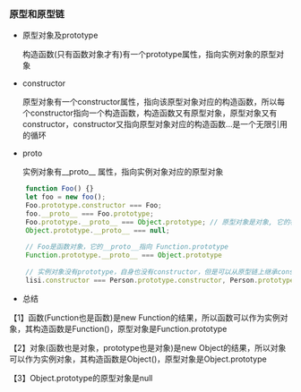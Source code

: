 ### 原型和原型链
* 原型对象及prototype

  构造函数(只有函数对象才有)有一个prototype属性，指向实例对象的原型对象
* constructor

  原型对象有一个constructor属性，指向该原型对象对应的构造函数，所以每个constructor指向一个构造函数，构造函数又有原型对象，原型对象又有constructor，constructor又指向原型对象对应的构造函数...是一个无限引用的循环
* proto

  实例对象有__proto__ 属性，指向实例对象对应的原型对象
``` javascript
    function Foo() {}
    let foo = new foo();
    Foo.prototype.constructor === Foo;
    foo.__proto__ === Foo.prototype;
    Foo.prototype.__proto__ === Object.prototype; // 原型对象是对象, 它的构造函数是Object
    Object.prototype.__proto__ === null;
    
    // Foo是函数对象，它的__proto__指向 Function.prototype
    Function.prototype.__proto__ === Object.prototype
    
    // 实例对象没有prototype，自身也没有constructor，但是可以从原型链上继承constructor
    lisi.constructor === Person.prototype.constructor, Person.prototype.constructor === Person；
```
* 总结

【1】函数(Function也是函数)是new Function的结果，所以函数可以作为实例对象，其构造函数是Function()，原型对象是Function.prototype

【2】对象(函数也是对象，prototype也是对象)是new Object的结果，所以对象可以作为实例对象，其构造函数是Object()，原型对象是Object.prototype

【3】Object.prototype的原型对象是null